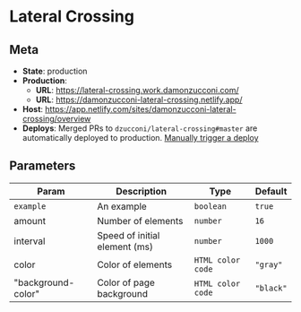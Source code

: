 # Lateral Crossing

## Meta

- **State**: production
- **Production**:
  - **URL**: https://lateral-crossing.work.damonzucconi.com/
  - **URL**: https://damonzucconi-lateral-crossing.netlify.app/
- **Host**: https://app.netlify.com/sites/damonzucconi-lateral-crossing/overview
- **Deploys**: Merged PRs to `dzucconi/lateral-crossing#master` are automatically deployed to production. [Manually trigger a deploy](https://app.netlify.com/sites/damonzucconi-lateral-crossing/deploys)

## Parameters

| Param              | Description                   | Type              | Default   |
| ------------------ | ----------------------------- | ----------------- | --------- |
| `example`          | An example                    | `boolean`         | `true`    |
| amount             | Number of elements            | `number`          | `16`      |
| interval           | Speed of initial element (ms) | `number`          | `1000`    |
| color              | Color of elements             | `HTML color code` | `"gray"`  |
| "background-color" | Color of page background      | `HTML color code` | `"black"` |
